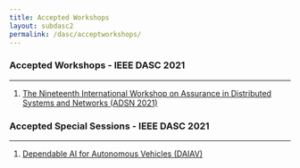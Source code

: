 ```yaml
---
title: Accepted Workshops 
layout: subdasc2
permalink: /dasc/acceptworkshops/
---
```

<h3>Accepted Workshops - IEEE DASC 2021</h3>

<hr/>
<ol><li><a href="/2021/assets/files/CallforPapers-ADSN2021v4.pdf" target=_new>The Nineteenth International Workshop on Assurance in
Distributed Systems and Networks (ADSN 2021)</a></li>

</ol> 

<h3>Accepted Special Sessions - IEEE DASC 2021</h3>

<hr/>

<ol><li>
<a href="https://sites.google.com/view/daiav21/home" target=_new>Dependable AI for Autonomous Vehicles (DAIAV)</a></li>
</ol> 
 

